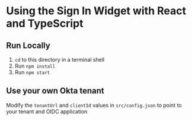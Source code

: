 # Using the Sign In Widget with React and TypeScript

## Run Locally
1. `cd` to this directory in a terminal shell
2. Run `npm install`
3. Run `npm start`

## Use your own Okta tenant
Modify the `tenantUrl` and `clientId` values in `src/config.json` to point to your tenant and OIDC application
